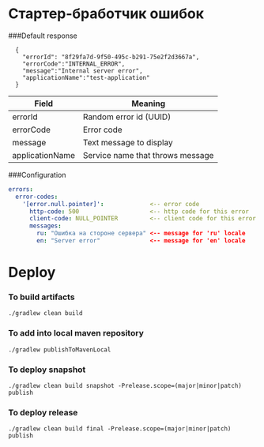 # Стартер-бработчик ошибок

###Default response
```json5
  {
    "errorId": "8f29fa7d-9f50-495c-b291-75e2f2d3667a",
    "errorCode":"INTERNAL_ERROR",
    "message":"Internal server error",
    "applicationName":"test-application"
  }
```
| Field | Meaning |
| ----- | ------- |
| errorId  | Random error id (UUID) |
| errorCode  | Error code  |
| message  | Text message to display |
| applicationName  | Service name that throws message|

###Configuration

```yaml
errors:
  error-codes:
    '[error.null.pointer]':             <-- error code
      http-code: 500                    <-- http code for this error
      client-code: NULL_POINTER         <-- client code for this error
      messages:
        ru: "Ошибка на стороне сервера" <-- message for 'ru' locale
        en: "Server error"              <-- message for 'en' locale
```


# Deploy

### To build artifacts
```shell script
./gradlew clean build
```

### To add into local maven repository
```shell script
./gradlew publishToMavenLocal
```

### To deploy snapshot
```shell script
./gradlew clean build snapshot -Prelease.scope=(major|minor|patch) publish
```

### To deploy release
```shell script
./gradlew clean build final -Prelease.scope=(major|minor|patch) publish
```
